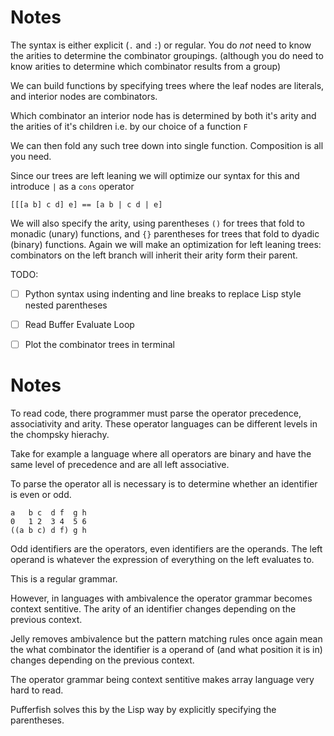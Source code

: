 # Notes
The syntax is either explicit (`.` and `:`) or regular.
You do *not* need to know the arities to determine the combinator groupings.
(although you do need to know arities to determine which combinator results from a group)


We can build functions by specifying trees where the leaf nodes are literals, and interior nodes are combinators.

Which combinator an interior node has is determined by both it's arity and the arities of it's children i.e. by our choice of a function `F`


We can then fold any such tree down into single function. Composition is all you need.


Since our trees are left leaning we will optimize our syntax for this and introduce `|` as a `cons` operator
```
[[[a b] c d] e] == [a b | c d | e]
```

We will also specify the arity, using parentheses `()` for trees that fold to monadic (unary) functions, and `{}` parentheses for trees that fold to dyadic (binary) functions. Again we will make an optimization for left leaning trees: combinators on the left branch will inherit their arity form their parent.

TODO:
- [ ] Python syntax using indenting and line breaks to replace Lisp style nested parentheses
- [ ] Read Buffer Evaluate Loop
- [ ] Plot the combinator trees in terminal



# Notes

To read code, there programmer must parse the operator precedence, associativity and arity.
These operator languages can be different levels in the chompsky hierachy.

Take for example a language where all operators are binary and have the same level of precedence and are all left associative.

To parse the operator all is necessary is to determine whether an identifier is even or odd.
```
a   b c  d f  g h
0   1 2  3 4  5 6
((a b c) d f) g h
```
Odd identifiers are the operators, even identifiers are the operands.
The left operand is whatever the expression of everything on the left evaluates to.

This is a regular grammar.

However, in languages with ambivalence the operator grammar becomes context sentitive.
The arity of an identifier changes depending on the previous context.

Jelly removes ambivalence but the pattern matching rules once again mean the what combinator the identifier is a operand of (and what position it is in) changes depending on the previous context.

The operator grammar being context sentitive makes array language very hard to read.

Pufferfish solves this by the Lisp way by explicitly specifying the parentheses.


